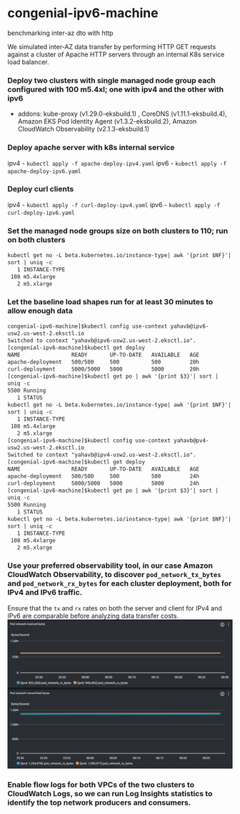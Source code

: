 # congenial-ipv6-machine
benchmarking inter-az dto with http

We simulated inter-AZ data transfer by performing HTTP GET requests against a cluster of Apache HTTP servers through an internal K8s service load balancer.

### Deploy two clusters with single managed node group each configured with 100 m5.4xl; one with ipv4 and the other with ipv6
- addons: kube-proxy (v1.29.0-eksbuild.1) , CoreDNS (v1.11.1-eksbuild.4), Amazon EKS Pod Identity Agent (v1.3.2-eksbuild.2), Amazon CloudWatch Observability (v2.1.3-eksbuild.1)
### Deploy apache server with k8s internal service
ipv4 - `kubectl apply -f apache-deploy-ipv4.yaml`
ipv6 - `kubectl apply -f apache-deploy-ipv6.yaml`
### Deploy curl clients 
ipv4 - `kubectl apply -f curl-deploy-ipv4.yaml`
ipv6 - `kubectl apply -f curl-deploy-ipv6.yaml`
### Set the managed node groups size on both clusters to 110; run on both clusters
```
kubectl get no -L beta.kubernetes.io/instance-type| awk '{print $NF}'| sort | uniq -c
   1 INSTANCE-TYPE
 108 m5.4xlarge
   2 m5.xlarge
```
### Let the baseline load shapes run for at least 30 minutes to allow enough data

```
congenial-ipv6-machine]$kubectl config use-context yahavb@ipv6-usw2.us-west-2.eksctl.io 
Switched to context "yahavb@ipv6-usw2.us-west-2.eksctl.io".
[congenial-ipv6-machine]$kubectl get deploy
NAME                READY       UP-TO-DATE   AVAILABLE   AGE
apache-deployment   500/500     500          500         20h
curl-deployment     5000/5000   5000         5000        20h
[congenial-ipv6-machine]$kubectl get po | awk '{print $3}'| sort | uniq -c
5500 Running
   1 STATUS
kubectl get no -L beta.kubernetes.io/instance-type| awk '{print $NF}'| sort | uniq -c
   1 INSTANCE-TYPE
 108 m5.4xlarge
   2 m5.xlarge
[congenial-ipv6-machine]$kubectl config use-context yahavb@pv4-usw2.us-west-2.eksctl.io 
Switched to context "yahavb@ipv4-usw2.us-west-2.eksctl.io".
[congenial-ipv6-machine]$kubectl get deploy
NAME                READY       UP-TO-DATE   AVAILABLE   AGE
apache-deployment   500/500     500          500         24h
curl-deployment     5000/5000   5000         5000        24h
[congenial-ipv6-machine]$kubectl get po | awk '{print $3}'| sort | uniq -c
5500 Running
   1 STATUS
kubectl get no -L beta.kubernetes.io/instance-type| awk '{print $NF}'| sort | uniq -c
   1 INSTANCE-TYPE
 108 m5.4xlarge
   2 m5.xlarge
```

### Use your preferred observability tool, in our case Amazon CloudWatch Observability, to discover `pod_network_tx_bytes` and `pod_network_rx_bytes` for each cluster deployment, both for IPv4 and IPv6 traffic.
Ensure that the `tx` and `rx` rates on both the server and client for IPv4 and IPv6 are comparable before analyzing data transfer costs.
![Alt text](./pod-rx-tx-baseline-5000cli-500srv.png)

### Enable flow logs for both VPCs of the two clusters to CloudWatch Logs, so we can run Log Insights statistics to identify the top network producers and consumers.


